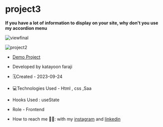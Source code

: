 # project3

**If you have a lot of information to display on your site, why don't you use my accordion menu**

![viewfinal](https://user-images.githubusercontent.com/109727844/204102879-086fee63-9bda-43b2-a1aa-49879c3f2d39.jpg)

![project2](https://github.com/katayoon-faraji-web/project2/assets/144775981/2a6767ea-b60c-4641-91ad-f035d7873589)

- [Demo Project](file:///E:/front%20end/front%20%D8%AC%D9%84%D8%B3%D9%87%2010/project1/index.html)

- Developed by katayoon faraji

- 🗓️Created - 2023-09-24

- 💻Technologies Used - Html , css ,Saa

- Hooks Used : useState 

- Role - Frontend

- How to reach me 👩🏻: with my [instagram](https://instagram.com/katayoon_faraji_web) and [linkedin](https://www.linkedin.com/in/katayoon-faraji-web-3b722b207r)
